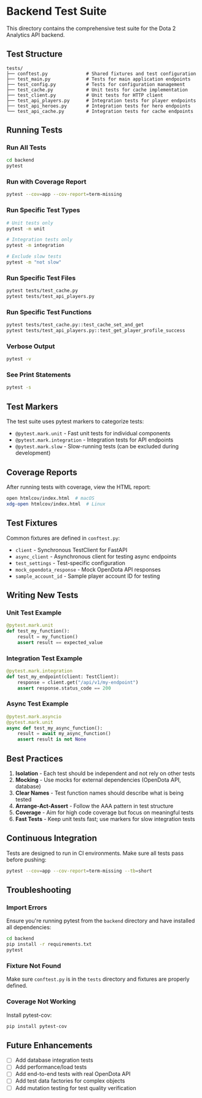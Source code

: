 # Backend Test Suite

This directory contains the comprehensive test suite for the Dota 2 Analytics API backend.

## Test Structure

```
tests/
├── conftest.py              # Shared fixtures and test configuration
├── test_main.py             # Tests for main application endpoints
├── test_config.py           # Tests for configuration management
├── test_cache.py            # Unit tests for cache implementation
├── test_client.py           # Unit tests for HTTP client
├── test_api_players.py      # Integration tests for player endpoints
├── test_api_heroes.py       # Integration tests for hero endpoints
└── test_api_cache.py        # Integration tests for cache endpoints
```

## Running Tests

### Run All Tests
```bash
cd backend
pytest
```

### Run with Coverage Report
```bash
pytest --cov=app --cov-report=term-missing
```

### Run Specific Test Types
```bash
# Unit tests only
pytest -m unit

# Integration tests only
pytest -m integration

# Exclude slow tests
pytest -m "not slow"
```

### Run Specific Test Files
```bash
pytest tests/test_cache.py
pytest tests/test_api_players.py
```

### Run Specific Test Functions
```bash
pytest tests/test_cache.py::test_cache_set_and_get
pytest tests/test_api_players.py::test_get_player_profile_success
```

### Verbose Output
```bash
pytest -v
```

### See Print Statements
```bash
pytest -s
```

## Test Markers

The test suite uses pytest markers to categorize tests:

- `@pytest.mark.unit` - Fast unit tests for individual components
- `@pytest.mark.integration` - Integration tests for API endpoints
- `@pytest.mark.slow` - Slow-running tests (can be excluded during development)

## Coverage Reports

After running tests with coverage, view the HTML report:

```bash
open htmlcov/index.html  # macOS
xdg-open htmlcov/index.html  # Linux
```

## Test Fixtures

Common fixtures are defined in `conftest.py`:

- `client` - Synchronous TestClient for FastAPI
- `async_client` - Asynchronous client for testing async endpoints
- `test_settings` - Test-specific configuration
- `mock_opendota_response` - Mock OpenDota API responses
- `sample_account_id` - Sample player account ID for testing

## Writing New Tests

### Unit Test Example
```python
@pytest.mark.unit
def test_my_function():
    result = my_function()
    assert result == expected_value
```

### Integration Test Example
```python
@pytest.mark.integration
def test_my_endpoint(client: TestClient):
    response = client.get("/api/v1/my-endpoint")
    assert response.status_code == 200
```

### Async Test Example
```python
@pytest.mark.asyncio
@pytest.mark.unit
async def test_my_async_function():
    result = await my_async_function()
    assert result is not None
```

## Best Practices

1. **Isolation** - Each test should be independent and not rely on other tests
2. **Mocking** - Use mocks for external dependencies (OpenDota API, database)
3. **Clear Names** - Test function names should describe what is being tested
4. **Arrange-Act-Assert** - Follow the AAA pattern in test structure
5. **Coverage** - Aim for high code coverage but focus on meaningful tests
6. **Fast Tests** - Keep unit tests fast; use markers for slow integration tests

## Continuous Integration

Tests are designed to run in CI environments. Make sure all tests pass before pushing:

```bash
pytest --cov=app --cov-report=term-missing --tb=short
```

## Troubleshooting

### Import Errors
Ensure you're running pytest from the `backend` directory and have installed all dependencies:
```bash
cd backend
pip install -r requirements.txt
pytest
```

### Fixture Not Found
Make sure `conftest.py` is in the `tests` directory and fixtures are properly defined.

### Coverage Not Working
Install pytest-cov:
```bash
pip install pytest-cov
```

## Future Enhancements

- [ ] Add database integration tests
- [ ] Add performance/load tests
- [ ] Add end-to-end tests with real OpenDota API
- [ ] Add test data factories for complex objects
- [ ] Add mutation testing for test quality verification
